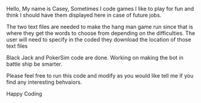 Hello, 
My name is Casey, 
Sometimes I code games I like to play for fun and think I should have them displayed here in case of future jobs.

The two text files are needed to make the hang man game run since that is where they get the words to choose from depending on the difficulties. The user will need to specify in the coded they download the location of those text files

Black Jack and PokerSim code are done. Working on making the bot in battle ship be smarter.  

Please feel free to run this code and modify as you would like tell me if you find any interesting behvaiors. 

Happy Coding
